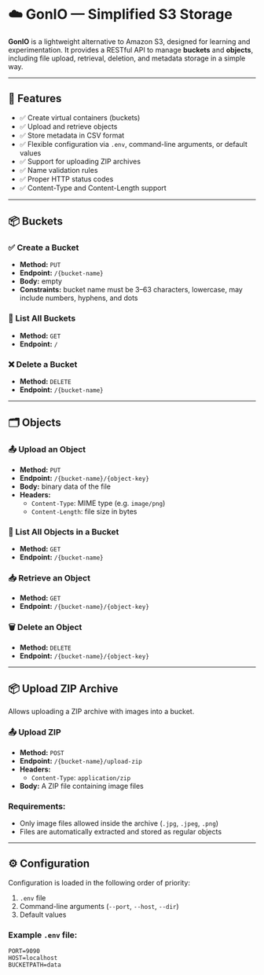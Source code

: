# ☁️ GonIO — Simplified S3 Storage

**GonIO** is a lightweight alternative to Amazon S3, designed for learning and experimentation. It provides a RESTful API to manage **buckets** and **objects**, including file upload, retrieval, deletion, and metadata storage in a simple way.

---

## 🔧 Features

- ✅ Create virtual containers (buckets)
- ✅ Upload and retrieve objects
- ✅ Store metadata in CSV format
- ✅ Flexible configuration via `.env`, command-line arguments, or default values
- ✅ Support for uploading ZIP archives
- ✅ Name validation rules
- ✅ Proper HTTP status codes
- ✅ Content-Type and Content-Length support

---

## 📦 Buckets

### ✅ Create a Bucket
- **Method:** `PUT`
- **Endpoint:** `/{bucket-name}`
- **Body:** empty
- **Constraints:** bucket name must be 3–63 characters, lowercase, may include numbers, hyphens, and dots

### 📄 List All Buckets
- **Method:** `GET`
- **Endpoint:** `/`

### ❌ Delete a Bucket
- **Method:** `DELETE`
- **Endpoint:** `/{bucket-name}`

---

## 🗂️ Objects

### 📤 Upload an Object
- **Method:** `PUT`
- **Endpoint:** `/{bucket-name}/{object-key}`
- **Body:** binary data of the file
- **Headers:**
  - `Content-Type`: MIME type (e.g. `image/png`)
  - `Content-Length`: file size in bytes

### 📄 List All Objects in a Bucket
- **Method:** `GET`
- **Endpoint:** `/{bucket-name}`

### 📥 Retrieve an Object
- **Method:** `GET`
- **Endpoint:** `/{bucket-name}/{object-key}`

### 🗑️ Delete an Object
- **Method:** `DELETE`
- **Endpoint:** `/{bucket-name}/{object-key}`

---

## 📦 Upload ZIP Archive

Allows uploading a ZIP archive with images into a bucket.

### 📤 Upload ZIP
- **Method:** `POST`
- **Endpoint:** `/{bucket-name}/upload-zip`
- **Headers:**
  - `Content-Type`: `application/zip`
- **Body:** A ZIP file containing image files

### Requirements:
- Only image files allowed inside the archive (`.jpg`, `.jpeg`, `.png`)
- Files are automatically extracted and stored as regular objects

---

## ⚙️ Configuration

Configuration is loaded in the following order of priority:

1. `.env` file
2. Command-line arguments (`--port`, `--host`, `--dir`)
3. Default values

### Example `.env` file:
```env
PORT=9090
HOST=localhost
BUCKETPATH=data
